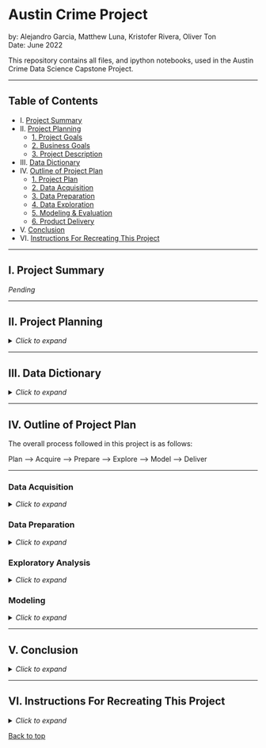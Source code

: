 # Austin Crime Project

by: Alejandro Garcia, Matthew Luna, Kristofer Rivera, Oliver Ton
<br>
Date: June 2022

This repository contains all files, and ipython notebooks, used in the Austin Crime Data Science Capstone Project.


___

## Table of Contents

- I. [Project Summary](#i-project-summary)<br>
- II. [Project Planning](#ii-project-planning)<br>
    - [1. Project Goals](#ii-project-goals)<br>
    - [2. Business Goals](#iii-gusiness-goals)<br>
    - [3. Project Description](#i-project-description)<br>
- III. [Data Dictionary](#iii-data-dictionary)<br>
- IV. [Outline of Project Plan](#iv-outline-of-project-plan)<br>
    - [1. Project Plan](#1-plan)<br>
    - [2. Data Acquisition](#2-acquire)<br>
    - [3. Data Preparation](#3-prepare)<br>
    - [4. Data Exploration](#4-explore)<br>
    - [5. Modeling & Evaluation](#5-model)<br>
    - [6. Product Delivery](#6-deliver)<br>
- V. [Conclusion](#v-conclusion)<br>
- VI. [Instructions For Recreating This Project](#vi-instructions-for-recreating-this-project)<br>

___

## I. Project Summary

<i>Pending</i>

___

## II. Project Planning

<details><summary><i>Click to expand</i></summary>

### Project Goals

Identify key indicators for successfully closing a crime case for the city of Austin given data for the years 2018 - 2021.

### Problem Statement

What factors contribute to whether or not a crime is solved/closed in the city of Austin?

### Project Description

- This project will dive into crime data from the city of Austin for the years 2018 through 2021. 
- Having a deeper understanding of the crime in Austin will allow for improved public safety 
outcomes. 
- This project will cover key indicators for successfully closing a case, the most frequent 
types of crimes, Austin city district crime rate, and the seasonality of crimes. 
- Our goal is that this project will guide the allocation of resources toward improving public 
safety. Let’s keep Austin weird! And safe.

### Initial Hypotheses

- We predict that there is a relationship between the type of crime and clearance status.
- We predict there is a relationship between city council district and clearance status.
- We predict that there is a relationship between higher seasonal levels of crime and clearance status.
- We predict that the difference in time between when an incident occurred and when it was reported relates to the clearance status of the case.


</details>

___

## III. Data Dictionary

<details><summary><i>Click to expand</i></summary>

| Name                        | Definition    | API Field Name | Data Type       
| :-----                      | :-----        | :-----         | :-----
| Incident Number             | Incident report number | incident_report_number | Number
| Highest Offense Description	| Description | crime_type | Plain Text
| Highest Offense Code        | Code        | ucr_code | Number
| Family Violence             | Incident involves family violence? Y = yes, N = no | family_violence | Plain Text
| Occurred Date Time          | Date and time (combined) incident occurred | occ_date_time | Date & Time
| Occurred Date	              | Date the incident occurred | occ_date | Date & Time
| Occurred Time	              | Time the incident occurred | occ_time | Number
| Report Date Time	          | Date and time (combined) incident was reported | rep_date_time | Date & Time
| Report Date	                | Date the incident was reported |rep_time | Date & Time
| Report Time	                | Time the incident was reported | location_type | Number
| Location Type	              | General description of the premise where the incident occurred | location_type | Plain Text
| Address	                    | Incident location | address | Plain Text
| Zip Code	                  | Zip code where incident occurred | zip_code | Number
| Council District	          | Austin city council district where incident occurred | council_district | Number
| APD Sector	                | APD sector where incident occurred | sector | Plain Text  
| APD District	              | APD district where incident occurred | district | Plain Text
| PRA	                        | APD police reporting area where incident occurred | pra | Plain Text
| Census Tract	              | Census tract where incident occurred | census_tract | Number
| Clearance Status	          | How/whether crime was solved (see lookup) | clearance_status | Plain Text
| Clearance Date	            | Date crime was solved | clearance_date | Date & Time
| UCR Category	              | Code for the most serious crimes identified by the FBI as part of its Uniform Crime Reporting program | ucr_category | Plain Text
| Category Description	      | Description for the most serious crimes identified by the FBI as part of its Uniform Crime Reporting program | category_description | Plain Text
| X-coordinate	              | X-coordinate where the incident occurred | x_coordinate | Number
| Y-coordinate	              | Y-coordinate where incident occurred | y_coordinate | Number
| Latitude	                  | Latitude where incident occurred | latitude | Number
| Longitude	                  | Longitude where the incident occurred | longtitude | Number
| Location	                  | 3rd party generated spatial column (not from source) | location | Location

 

Additionally, a set of features were added to the data set:

 
| Name                  | Definition    | Data Type                                   
|:-----                 | :-----        |:-------------------------                  
| geometry              | A list of coordinates | Multi-Polygon and Polygon
| time_to_report        | The difference in time between when a crime occurred and when it was reported. | Time

</details>

___

## IV. Outline of Project Plan

The overall process followed in this project is as follows: 

Plan  -->  Acquire   --> Prepare  --> Explore  --> Model  --> Deliver

---
### Data Acquisition

<details><summary><i>Click to expand</i></summary>


**Acquisition Files:**
- acquire.ipynb: Contains all the steps and decisions taken in the data acquisition phase of the pipeline.
- acquire.py: Contains functions used for acquiring the Austin crime data using an API or reading the data from a .csv file.

**Steps Taken:**

- The data was gathered from publicly available data provided by the Austin Police Department on data.austintexas.gov.
- We created a function to automate gathering the data from the provided API and caching it locally as a CSV file. 
- Our initial data set included 500,000 rows and 31 columns. 
- For ease of use and relevancy, we decided to limit our data to crimes reported between the years 2018 and 2021. 
- After removing data outside this time frame, we were left with 401,955 rows.

**Additional Steps:**
- For visualizing geospatial data download the shapefile for boundaries zipcode tabulation areas at this [website](https://data.austintexas.gov/dataset/Boundaries-Zip-Code-Tabulation-Areas-2017/nf4y-c7ue)
- Merge the dataframes and then create a new csv file.

</details>

### Data Preparation

<details><summary><i>Click to expand</i></summary>git

**Preparation Files:**
- prepare.ipynb: Contains all steps and decisions made in the data preparation phase of the pipeline.
- prepare.py: Contains functions used for preparing the data for exploration and modeling. Also contains used for univariate exploration in the prepare notebook.

**Steps Taken:**

- After investigating columns with missing values, we decided to drop 15 columns entirely that we deemed to be unuseful or redundant. 
- Next, we made decisions on how to handle the missing values in our remaining 16 columns. 
- For 7 columns, including clearance_status, clearance_date, zip_code, sector, district, latitude, and longitude, we decided that we could not reasonably impute nulls with a value and dropped all missing rows. 
- We had 753 missing values for location_type values which we decided to add to the Other / Unknown value. 
- We had 1438 missing values for council_district which we decided to impute as the most common district. 
- For readability we renamed a few columns.
- The target variable (clearance_status) originally has the values N, O, and C which are not very meaningful. These were changed to the more human readable values not cleared, cleared by exception, and cleared by arrest.
- We cast the columns to more appropriate data types where necessary.
- We combined the "cleared by arrest" and "cleared by exception" values into one "cleared" value for ease of use.

</details>

### Exploratory Analysis

<details><summary><i>Click to expand</i></summary>

**Exploratory Analysis Files:**
- explore.py: Contains all functions used in the exploration phase of the pipeline and all functions used for producing visualizations in the final notebook.
- univariate_analysis.ipynb: Contains steps and takeaways from the univariate analysis of the data.
- rivera_explore.ipynb: Contains steps taken in answering the question, which types/categories of crime are not getting solved?
- garcia_explore.ipynb: Contains steps taken in answering the question, does the clearance status of a case depend on the amount of time between when a crime occurred and when it was reported.
- oliver_notebook.ipynb: Contains steps taken in answering the question, is there seasonality in crime?
- matt_explore.ipynb: Contains steps taken in answering the question, are there certain city council districts with disproportiate levels of crime?

**Steps Taken:**
- We began exploring the data by investigating the distributions of values in the various features contained in the data.
- Next, we split the data into three sets: train, validate, and test. Only the train dataset is explored from this point on.
- The relationship between types of crime and clearance status was investigated.
- The relationsihp between the time to report a crime and clearance status was investigated.
- The seasonality of the data was investigated.
- The relationship between council district and clearance status was investigated.

</details>

### Modeling

<details><summary><i>Click to expand</i></summary>

**Modeling Files:**
- model.ipynb: Contains all steps and decisions made in the modeling phase.
- model.py: Contains functions and objects used for building machine learning models.
- evaluate.py: Contains functions used for evaluating model performance.

**Steps Taken:**
- We decided to use roc auc score and accuracy as our metrics for measuring model performance.
- A baseline model was established to serve as simple model to compare model performance to.
- Several machine learning algorithms were used, provided by sklearn, with mostly default values to determine which algorithm provides the best performance for making predictions on the train dataset. The top performing models were evaluated on the validate set and top performer from those was chosen to move forward with.
- For the top performing model the hyper-parameters were modified to determine which set of hyper-parameters can provide the best performance on the validate set. The top performing model from these was chosen to move forward with.
- The top performing model was evaluated on the test dataset to determine how it could be expected to perform on unseen data.

</details>

___

## V. Conclusion

<details><summary><i>Click to expand</i></summary>

<i>Pending</i>

</details>

___

## VI. Instructions For Recreating This Project

<details><summary><i>Click to expand</i></summary>

1. Clone this repository into your local machine by running the following command in a terminal:
```bash
git clone git@github.com:austin-crime/austin-crime.git
```
2. You will need Pandas, Numpy, Matplotlib, Seaborn, and SKLearn installed on your machine.
3. Additionally you will need to install the following packages:
    - [Sodapy](https://github.com/xmunoz/sodapy)
    - [Geopandas](https://geopandas.org/en/stable/)
These can be installed by running the following commands in a terminal:
```bash
pip install sodapy
pip install geopandas
```
4. (Optional) Creating an app token is generally recommended for using the Socrata API with sodapy, however for the purposes of recreating this project it is not necessary. If you are interested in creating an app token follow the instructions [here](https://support.socrata.com/hc/en-us/articles/210138558-Generating-an-App-Token). Put your app token in a env.py file like so:
```python
app_token = 'your_app_token'
```
5. Now you can start a Jupyter Notebook session (or your favorite iPython notebook environment) and execute the Final_Report.ipynb notebook.

</details>

[Back to top](#austin-crime-project)
